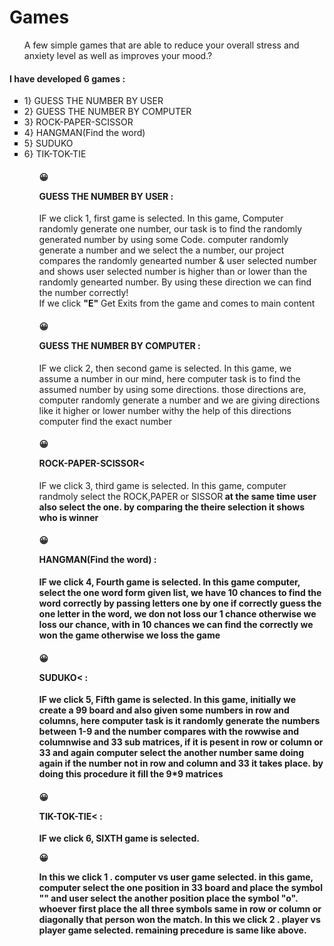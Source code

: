 # Games
 <ul> A few simple games that are able to reduce your overall stress and anxiety level as well as improves your mood.? </ul>
<h4> I have developed 6 games : </h4>

<ul><li type=square>1} GUESS THE NUMBER BY USER</li>

<li type=square>2} GUESS THE NUMBER BY COMPUTER</li>

<li type=square>3} ROCK-PAPER-SCISSOR</li>

<li type=square>4} HANGMAN(Find the word)</li>

<li type=square>5} SUDUKO</li>

<li type=square>6} TIK-TOK-TIE</li><ul>

<h4><p>&#128512;</p> GUESS THE NUMBER BY USER : </h4>
IF we click 1, first game is selected. In this game, Computer randomly generate one number, our task is to find the randomly generated number by using some Code. computer randomly generate a number and we select the a number, our project compares the randomly genearted number & user selected number and shows user selected number is higher than or lower than the randomly genearted number. By using these direction we can find the number correctly! <br>If we click <b>"E"</b> Get Exits from the game and comes to main content
<h4><p>&#128512;</p>GUESS THE NUMBER BY COMPUTER :</h4>
IF we click 2, then second game is selected. In this game, we assume a number in our mind, here computer task is to find the assumed number by using some directions. those directions are, computer randomly generate a number and we are giving directions like it higher or lower number withy the help of this directions computer find the exact number<br>
<h4><p>&#128512;</p> ROCK-PAPER-SCISSOR<</h4>
IF we click 3, third game is selected. In this game, computer randmoly select the ROCK,PAPER or SISSOR<b> at the same time user also select the one. by comparing the theire selection it shows who is winner
<h4><p>&#128512;</p> HANGMAN(Find the word) : </h4>
IF we click 4, Fourth game is selected. In this game computer, select the one word form given list, we have 10 chances to find the word correctly by passing letters one by one if correctly guess the one letter in the word, we don not loss our 1 chance otherwise we loss our chance, with in 10 chances we can find the correctly we won the game otherwise we loss the game
<h4><p>&#128512;</p>SUDUKO< :</h4>
IF we click 5, Fifth game is selected. In this game, initially we create a 99 board and also given some numbers in row and columns, here computer task is it randomly generate the numbers between 1-9 and the number compares with the rowwise and columnwise and 33 sub matrices, if it is pesent in row or column or 33 and again computer select the another number same doing again if the number not in row and column and 33 it takes place. by doing this procedure it fill the 9*9 matrices
<h4><p>&#128512;</p>TIK-TOK-TIE< :</h4>
IF we click 6, SIXTH game is selected.
<p>&#128512;</p>
In this we click 1 . computer vs user game selected. in this game, computer select the one position in 33 board and place the symbol "" and user select the another position place the symbol "o". whoever first place the all three symbols same in row or column or diagonally that person won the match. In this we click 2 . player vs player game selected. remaining precedure is same like above.
